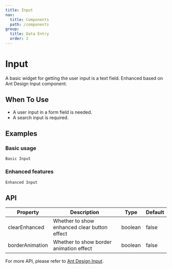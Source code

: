 ```yaml
---
title: Input
nav:
  title: Components
  path: /components
group:
  title: Data Entry
  order: 2
---
```


# Input

A basic widget for getting the user input is a text field. Enhanced based on Ant Design Input component.

## When To Use

- A user input in a form field is needed.
- A search input is required.

## Examples

### Basic usage

<code src="./demos/basic.tsx">Basic Input</code>

### Enhanced features

<code src="./demos/enhanced.tsx">Enhanced Input</code>

## API

| Property | Description | Type | Default |
| --- | --- | --- | --- |
| clearEnhanced | Whether to show enhanced clear button effect | boolean | false |
| borderAnimation | Whether to show border animation effect | boolean | false |

For more API, please refer to [Ant Design Input](https://ant.design/components/input#api).